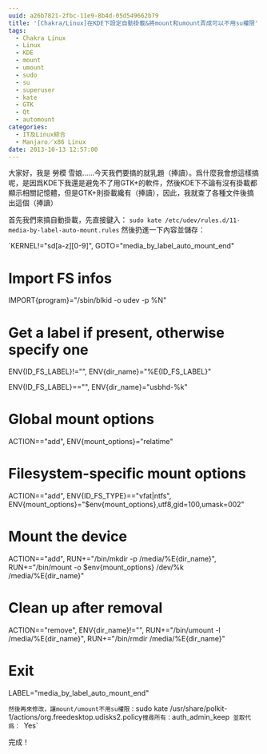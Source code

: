 ```yaml
---
uuid: a26b7821-2fbc-11e9-8b4d-05d549662b79
title: '[Chakra/Linux]在KDE下設定自動掛載&將mount和umount弄成可以不用su權限'
tags:
  - Chakra Linux
  - Linux
  - KDE
  - mount
  - umount
  - sudo
  - su
  - superuser
  - kate
  - GTK
  - Qt
  - automount
categories:
  - IT及Linux綜合
  - Manjaro／x86 Linux
date: 2013-10-13 12:57:00
---
```


大家好，我是 勞模 雪娘……今天我們要搞的就乳題（捧讀）。爲什麼我會想這樣搞呢，是因爲KDE下我還是避免不了用GTK+的軟件，然後KDE下不論有沒有掛載都顯示相關記憶體，但是GTK+則掛載纔有（捧讀），因此，我就查了各種文件後搞出這個（捧讀）

首先我們來搞自動掛載，先直接鍵入：
`sudo kate /etc/udev/rules.d/11-media-by-label-auto-mount.rules`
然後扔進一下內容並儲存：

`KERNEL!="sd[a-z][0-9]", GOTO="media_by_label_auto_mount_end"

 # Import FS infos

IMPORT{program}="/sbin/blkid -o udev -p %N"

 # Get a label if present, otherwise specify one

ENV{ID_FS_LABEL}!="", ENV{dir_name}="%E{ID_FS_LABEL}"

ENV{ID_FS_LABEL}=="", ENV{dir_name}="usbhd-%k"

 # Global mount options

ACTION=="add", ENV{mount_options}="relatime"

# Filesystem-specific mount options

ACTION=="add", ENV{ID_FS_TYPE}=="vfat|ntfs", ENV{mount_options}="$env{mount_options},utf8,gid=100,umask=002"

 # Mount the device

ACTION=="add", RUN+="/bin/mkdir -p /media/%E{dir_name}", RUN+="/bin/mount -o $env{mount_options} /dev/%k /media/%E{dir_name}"

 # Clean up after removal

ACTION=="remove", ENV{dir_name}!="", RUN+="/bin/umount -l /media/%E{dir_name}", RUN+="/bin/rmdir /media/%E{dir_name}"

 # Exit

LABEL="media_by_label_auto_mount_end"

`
然後再來修改，讓mount/umount不用su權限：
`sudo kate /usr/share/polkit-1/actions/org.freedesktop.udisks2.policy`
搜尋所有：
`auth_admin_keep` 並取代爲：
`Yes`

完成！
